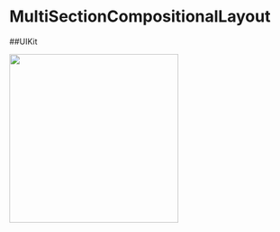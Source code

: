 # MultiSectionCompositionalLayout

##UIKit

<p>
<img src="https://github.com/v3n3ra/MultiSectionCompositionalLayout/blob/main/Screen.gif" width="300"> 
</p>
